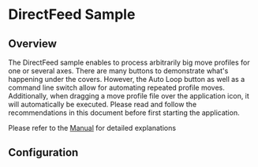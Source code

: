 # DirectFeed Sample

## Overview

The DirectFeed sample enables to process arbitrarily big move profiles for one or several axes.
There are many buttons to demonstrate what's happening under the covers. However, the Auto Loop
button as well as a command line switch allow for automating repeated profile moves.
Additionally, when dragging a move profile file over the application icon, it will automatically be executed.
Please read and follow the recommendations in this document before first starting the application.

Please refer to the [Manual](./doc/SWNET-DirectFeedOverview-EP007.pdf) for detailed explanations

## Configuration
